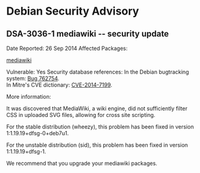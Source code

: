 
Debian Security Advisory
========================


DSA-3036-1 mediawiki -- security update
---------------------------------------



Date Reported:
26 Sep 2014
Affected Packages:

[mediawiki](https://packages.debian.org/src:mediawiki)

Vulnerable:
Yes
Security database references:
In the Debian bugtracking system: [Bug 762754](https://bugs.debian.org/cgi-bin/bugreport.cgi?bug=762754).  
In Mitre's CVE dictionary: [CVE-2014-7199](https://security-tracker.debian.org/tracker/CVE-2014-7199).  

More information:

It was discovered that MediaWiki, a wiki engine, did not sufficiently
filter CSS in uploaded SVG files, allowing for cross site scripting.


For the stable distribution (wheezy), this problem has been fixed in
version 1:1.19.19+dfsg-0+deb7u1.


For the unstable distribution (sid), this problem has been fixed in
version 1:1.19.19+dfsg-1.


We recommend that you upgrade your mediawiki packages.





